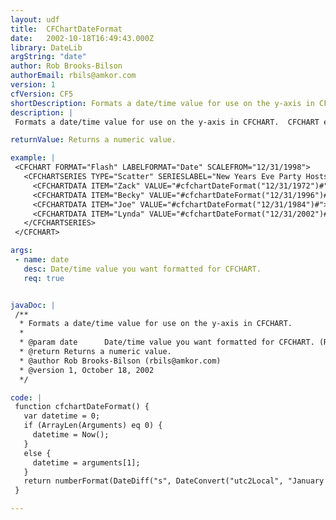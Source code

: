 ```yaml
---
layout: udf
title:  CFChartDateFormat
date:   2002-10-18T16:49:43.000Z
library: DateLib
argString: "date"
author: Rob Brooks-Bilson
authorEmail: rbils@amkor.com
version: 1
cfVersion: CF5
shortDescription: Formats a date/time value for use on the y-axis in CFCHART.
description: |
 Formats a date/time value for use on the y-axis in CFCHART.  CFCHART expects date/time values in epoch seconds, adjusted to UTC offset, and multiplied by 1000.  Very strange, but it works.

returnValue: Returns a numeric value.

example: |
 <CFCHART FORMAT="Flash" LABELFORMAT="Date" SCALEFROM="12/31/1998">
   <CFCHARTSERIES TYPE="Scatter" SERIESLABEL="New Years Eve Party Hosts">
     <CFCHARTDATA ITEM="Zack" VALUE="#cfchartDateFormat("12/31/1972")#">
     <CFCHARTDATA ITEM="Becky" VALUE="#cfchartDateFormat("12/31/1996")#">
     <CFCHARTDATA ITEM="Joe" VALUE="#cfchartDateFormat("12/31/1984")#">
     <CFCHARTDATA ITEM="Lynda" VALUE="#cfchartDateFormat("12/31/2002")#">    
   </CFCHARTSERIES>
 </CFCHART>

args:
 - name: date
   desc: Date/time value you want formatted for CFCHART.
   req: true


javaDoc: |
 /**
  * Formats a date/time value for use on the y-axis in CFCHART.
  * 
  * @param date      Date/time value you want formatted for CFCHART. (Required)
  * @return Returns a numeric value. 
  * @author Rob Brooks-Bilson (rbils@amkor.com) 
  * @version 1, October 18, 2002 
  */

code: |
 function cfchartDateFormat() {
   var datetime = 0;
   if (ArrayLen(Arguments) eq 0) {
     datetime = Now();
   }
   else {
     datetime = arguments[1];
   }
   return numberFormat(DateDiff("s", DateConvert("utc2Local", "January 1 1970 00:00"), datetime) * 1000);
 }

---
```


